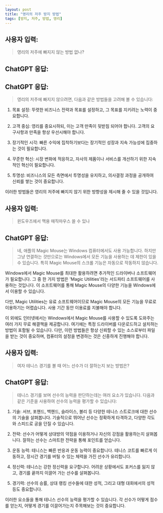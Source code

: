 ```yaml
---
layout: post
title: "영리의 저주 방지 방법"
tags: [방지, 저주, 방법, 영리]
---
```


## 사용자 입력:
> 영리의 저주에 빠지지 않는 방법 없나?

## ChatGPT 응답:
> 

## ChatGPT 응답:
> 영리의 저주에 빠지지 않으려면, 다음과 같은 방법들을 고려해 볼 수 있습니다:

1. 목표 설정: 뚜렷한 비즈니스 전략과 목표를 설정하고, 그 목표를 지키려는 노력이 중요합니다.

2. 고객 중심: 영리를 중요시하되, 이는 고객 만족이 뒷받침 되어야 합니다. 고객의 요구사항과 만족을 항상 우선시해야 합니다.

3. 장기적인 시각: 빠른 수익에 집착하기보다는 장기적인 성장과 지속 가능성에 집중하는 것이 필요합니다.

4. 꾸준한 혁신: 시장 변화에 적응하고, 자사의 제품이나 서비스를 개선하기 위한 지속적인 혁신이 필요합니다.

5. 투명성: 비즈니스의 모든 측면에서 투명성을 유지하고, 의사결정 과정을 공개하여 신뢰를 쌓는 것이 중요합니다.

이러한 방법들은 영리의 저주에 빠지지 않기 위한 방향성을 제시해 줄 수 있을 것입니다.

## 사용자 입력:
> 윈도우즈에서 맥용 매직마우스 쓸 수 있나

## ChatGPT 응답:
> 네, 애플의 Magic Mouse는 Windows 컴퓨터에서도 사용 가능합니다. 하지만 그냥 연결하는 것만으로는 Windows에서 모든 기능을 사용하는 데 제한이 있을 수 있습니다. 특히 Magic Mouse의 스크롤 기능은 자동으로 작동하지 않습니다.

Windows에서 Magic Mouse를 최대한 활용하려면 추가적인 드라이버나 소프트웨어가 필요합니다. 그 중 한 가지 방법은 'Magic Utilities'라는 서드파티 소프트웨어를 사용하는 것입니다. 이 소프트웨어를 통해 Magic Mouse의 다양한 기능을 Windows에서 이용할 수 있습니다.

다만, Magic Utilities는 유료 소프트웨어이므로 Magic Mouse의 모든 기능을 무료로 이용하기는 어렵습니다. 사용 기간 동안 이용료를 지불해야 합니다.

이 외에도 인터넷에서는 Windows에서 Magic Mouse를 사용할 수 있도록 도와주는 여러 가지 무료 해결책을 제공합니다. 여기에는 특정 드라이버를 다운로드하고 설치하는 방법이 포함될 수 있습니다. 다만, 이런 방법들은 항상 신뢰할 수 있는 소스로부터 파일을 받는 것이 중요하며, 컴퓨터의 설정을 변경하는 것은 신중하게 진행해야 합니다.

## 사용자 입력:
> 여자 테니스 경기를 볼 때 어느 선수가 더 잘하는지 보는 방법은?

## ChatGPT 응답:
> 테니스 경기를 보며 선수의 능력을 판단하는데는 여러 요소가 있습니다. 다음과 같은 기준을 사용하여 선수의 능력을 평가할 수 있습니다:

1. 기술: 서브, 포핸드, 백핸드, 슬라이스, 볼리 등 다양한 테니스 스트로크에 대한 선수의 기술을 살펴봅니다. 기술적으로 뛰어난 선수는 정확하게 타격하고, 다양한 각도와 스피드로 공을 던질 수 있습니다.

2. 전략: 선수가 어떻게 상대방의 약점을 이용하거나 자신의 강점을 활용하는지 살펴봅니다. 잘하는 선수는 스마트한 전략을 통해 포인트를 얻습니다.

3. 운동 능력: 테니스는 빠른 반응과 운동 능력이 중요합니다. 테니스 코트를 빠르게 이동하고, 장시간 경기를 버틸 수 있는 체력을 가진 선수가 유리합니다.

4. 정신력: 테니스는 강한 정신력을 요구합니다. 어려운 상황에서도 포커스를 잃지 않고, 경기를 끝까지 이끌어 가는 선수를 살펴봅니다.

5. 경기력: 선수의 승률, 상대 랭킹 선수들에 대한 성적, 그리고 대형 대회에서의 성적 등도 중요합니다.

이러한 요소들을 통해 테니스 선수의 능력을 평가할 수 있습니다. 각 선수가 어떻게 점수를 얻는지, 어떻게 경기를 이끌어가는지 주목해보는 것이 중요합니다.

